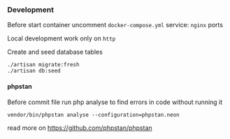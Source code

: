 ### Development

Before start container uncomment `docker-compose.yml` service: `nginx` ports

Local development work only on `http`

Create and seed database tables
    
    ./artisan migrate:fresh
    ./artisan db:seed

#### phpstan
Before commit file run php analyse to find errors in code without running it

    vendor/bin/phpstan analyse --configuration=phpstan.neon
read more on https://github.com/phpstan/phpstan
